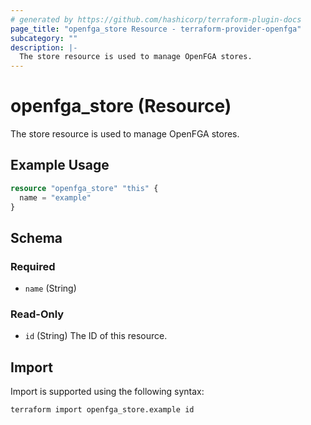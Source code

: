 ```yaml
---
# generated by https://github.com/hashicorp/terraform-plugin-docs
page_title: "openfga_store Resource - terraform-provider-openfga"
subcategory: ""
description: |-
  The store resource is used to manage OpenFGA stores.
---
```


# openfga_store (Resource)

The store resource is used to manage OpenFGA stores.

## Example Usage

```terraform
resource "openfga_store" "this" {
  name = "example"
}
```

<!-- schema generated by tfplugindocs -->
## Schema

### Required

- `name` (String)

### Read-Only

- `id` (String) The ID of this resource.

## Import

Import is supported using the following syntax:

```shell
terraform import openfga_store.example id
```
